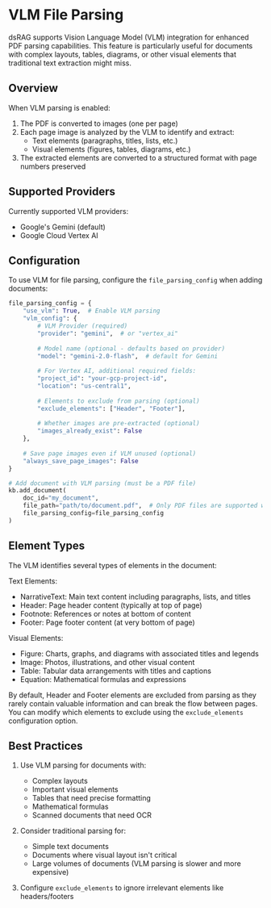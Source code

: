 # VLM File Parsing

dsRAG supports Vision Language Model (VLM) integration for enhanced PDF parsing capabilities. This feature is particularly useful for documents with complex layouts, tables, diagrams, or other visual elements that traditional text extraction might miss.

## Overview

When VLM parsing is enabled:
1. The PDF is converted to images (one per page)
2. Each page image is analyzed by the VLM to identify and extract:
   - Text elements (paragraphs, titles, lists, etc.)
   - Visual elements (figures, tables, diagrams, etc.)
3. The extracted elements are converted to a structured format with page numbers preserved

## Supported Providers

Currently supported VLM providers:
- Google's Gemini (default)
- Google Cloud Vertex AI

## Configuration

To use VLM for file parsing, configure the `file_parsing_config` when adding documents:

```python
file_parsing_config = {
    "use_vlm": True,  # Enable VLM parsing
    "vlm_config": {
        # VLM Provider (required)
        "provider": "gemini",  # or "vertex_ai"
        
        # Model name (optional - defaults based on provider)
        "model": "gemini-2.0-flash",  # default for Gemini
        
        # For Vertex AI, additional required fields:
        "project_id": "your-gcp-project-id",
        "location": "us-central1",
        
        # Elements to exclude from parsing (optional)
        "exclude_elements": ["Header", "Footer"],
        
        # Whether images are pre-extracted (optional)
        "images_already_exist": False
    },
    
    # Save page images even if VLM unused (optional)
    "always_save_page_images": False
}

# Add document with VLM parsing (must be a PDF file)
kb.add_document(
    doc_id="my_document",
    file_path="path/to/document.pdf",  # Only PDF files are supported with VLM
    file_parsing_config=file_parsing_config
)
```

## Element Types

The VLM identifies several types of elements in the document:

Text Elements:
- NarrativeText: Main text content including paragraphs, lists, and titles
- Header: Page header content (typically at top of page)
- Footnote: References or notes at bottom of content
- Footer: Page footer content (at very bottom of page)

Visual Elements:
- Figure: Charts, graphs, and diagrams with associated titles and legends
- Image: Photos, illustrations, and other visual content
- Table: Tabular data arrangements with titles and captions
- Equation: Mathematical formulas and expressions

By default, Header and Footer elements are excluded from parsing as they rarely contain valuable information and can break the flow between pages. You can modify which elements to exclude using the `exclude_elements` configuration option.

## Best Practices

1. Use VLM parsing for documents with:
   - Complex layouts
   - Important visual elements
   - Tables that need precise formatting
   - Mathematical formulas
   - Scanned documents that need OCR

2. Consider traditional parsing for:
   - Simple text documents
   - Documents where visual layout isn't critical
   - Large volumes of documents (VLM parsing is slower and more expensive)

3. Configure `exclude_elements` to ignore irrelevant elements like headers/footers